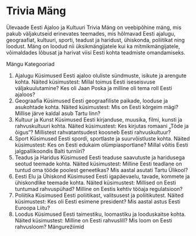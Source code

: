 
# Trivia Mäng
Ülevaade
Eesti Ajaloo ja Kultuuri Trivia Mäng on veebipõhine mäng, mis pakub väljakutseid erinevates teemades, mis hõlmavad Eesti ajalugu, geograafiat, kultuuri, sporti, teadust ja haridust, ühiskonda, poliitikat ning loodust. Mäng on loodud nii üksikmängijatele kui ka mitmikmängijatele, võimaldades lõbusat ja harivat viisi Eesti kohta teadmiste omandamiseks.

Mängu Kategooriad
1. Ajalugu
Küsimused Eesti ajaloo oluliste sündmuste, isikute ja arengute kohta.
Näited küsimustest:
Millal toimus Eesti iseseisvuse väljakuulutamine?
Kes oli Jaan Poska ja milline oli tema roll Eesti ajaloos?
2. Geograafia
Küsimused Eesti geograafiliste paikade, looduse ja asukohtade kohta.
Näited küsimustest:
Mis on Eesti kõrgeim mägi?
Millise järve kaldal asub Tartu linn?
3. Kultuur ja Kunst
Küsimused Eesti kirjanduse, muusika, filmi, kunsti ja rahvuskultuuri kohta.
Näited küsimustest:
Kes kirjutas romaani „Tõde ja õigus“?
Millistest rahvatantsudest koosneb Eesti rahvuskultuur?
4. Sport
Küsimused Eesti spordi, sportlaste ja suurvõistluste kohta.
Näited küsimustest:
Kes on Eesti edukaim olümpiasportlane?
Millal võitis Eesti jalgpallikoondis Balti turniiri?
5. Teadus ja Haridus
Küsimused Eesti teaduse saavutuste ja haridusega seotud teemade kohta.
Näited küsimustest:
Milline Eesti teadlane on tuntud oma tööde poolest geneetikas?
Mis aastal asutati Tartu Ülikool?
6. Eesti Elu ja Ühiskond
Küsimused Eesti igapäevaelu, tavade, kommete ja ühiskondlike teemade kohta.
Näited küsimustest:
Millised on Eesti tuntumad rahvuspühad?
Milline on Eestis kehtiv tööaja regulatsioon?
7. Poliitika
Küsimused Eesti poliitikast, valitsusest ja poliitikutest.
Näited küsimustest:
Kes oli Eesti esimene president?
Mis aastal astus Eesti Euroopa Liitu?
8. Loodus
Küsimused Eesti taimestiku, loomastiku ja looduskaitse kohta.
Näited küsimustest:
Milline on Eesti rahvuslill?
Mis loom on Eesti rahvusloom?
Mängurežiimid
